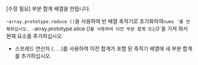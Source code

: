 [수정 필요]
부분 합계 배열을 만듭니다.

-`array.prototype.reduce ()`을 사용하여 빈 배열 축적기로 초기화하여`nums '를 반복하십시오.
-`array.prototype.slice ()`를 사용하여 이전 부분 합계 또는`0`을 가져 와서 현재 요소를 추가하십시오.
- 스프레드 연산자 (`...`)를 사용하여 이전 합계가 포함 된 축적기 배열에 새 부분 합계를 추가하십시오.